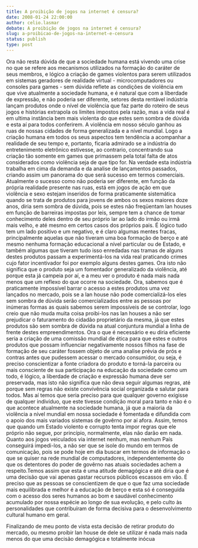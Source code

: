 ```yaml
---
title: A proibição de jogos na internet é censura?
date: 2008-01-24 22:00:00
author: celio.lasmar
debate: A proibição de jogos na internet é censura?
slug: a-proibicao-de-jogos-na-internet-e-censura
status: publish 
type: post
---
```


Ora não resta dúvida de que a sociedade humana está vivendo uma crise no que se refere aos mecanismos utilizados na formação do caráter de seus membros, e lógico a criação de games violentos para serem utilizados em sistemas geradores de realidade virtual - microcomputadores ou consoles para games - sem dúvida reflete as condições de violência em que vive atualmente a sociedade humana, e é natural que com a liberdade de expressão, e não poderia ser diferente, setores desta rentável indústria lançam produtos onde o nível de violência que faz parte do roteiro de seus jogos e histórias extrapola os limites impostos pela razão, mas a vida real é em ultima instância bem mais violenta do que estes sem sombra de dúvida e esta aí para todos conferirem. A violência em nosso século ganhou as ruas de nossas cidades de forma generalizada e a nível mundial. Logo a criação humana em todos os seus aspectos tem tendência a acompanhar a realidade de seu tempo e, portanto, ficaria admirado se a indústria do entretenimento eletrônico estivesse, ao contrario, concentrando sua criação tão somente em games que primassem pela total falta de atos considerados como violência seja de que tipo for. Na verdade esta indústria trabalha em cima da demanda e da analise de lançamentos passados, criando assim um panorama do que será sucesso em termos comerciais. Atualmente o sucesso como não poderia ser diferente, em função da própria realidade presente nas ruas, está em jogos de ação em que violência e sexo estejam inseridos de forma praticamente sistemática quando se trata de produtos para jovens de ambos os sexos maiores doze anos, diria sem sombra de dúvida, pois se estes não freqüentam lan houses em função de barreiras impostas por leis, sempre tem a chance de tomar conhecimento deles dentro de seu próprio lar ao lado do irmão ou irmã mais velho, e até mesmo em certos casos dos próprios pais. É lógico tudo tem um lado positivo e um negativo, e é claro algumas mentes fracas, principalmente aquelas que não tiveram uma boa formação de berço e até mesmo nenhuma formação educacional a nível particular ou de Estado, e também algumas que tiveram tudo isso enredadas nas tramas de alguns destes produtos passam a experimentá-los na vida real praticando crimes cujo fator incentivador foi por exemplo alguns destes games. Ora isto não significa que o produto seja um fomentador generalizado da violência, até porque esta já campeia por aí, e a meu ver o produto é nada mais nada menos que um reflexo do que ocorre na sociedade. Ora, sabemos que é praticamente impossível barrar o acesso a estes produtos uma vez lançados no mercado, pois se a lan house não pode comercializá-los eles sem sombra de dúvida serão comercializados entre as pessoas por inúmeras formas as quais sabemos serem impossíveis de se controlar, logo creio que não muda muita coisa proibi-los nas lan houses a não ser prejudicar o faturamento do cidadão proprietário da mesma, já que estes produtos são sem sombra de dúvida na atual conjuntura mundial a linha de frente destes empreendimentos. Ora o que é necessário e eu diria eficiente seria a criação de uma comissão mundial de ética para que estes e outros produtos que possam influenciar negativamente nossos filhos na fase de formação de seu caráter fossem objeto de uma analise prévia de prós e contras antes que pudessem acessar o mercado consumidor, ou seja, é preciso conscientizar a fonte criadora do produto e torná-la parceira ou mais consciente de sua participação na educação da sociedade como um todo, é lógico, a liberdade de criação e expressão humana deve ser preservada, mas isto não significa que não deva seguir algumas regras, até porque sem regras não existe convivência social organizada e salutar para todos. Mas aí temos que seria preciso para que qualquer governo exigisse de qualquer indivíduo, que este tivesse condição moral para tanto e não é o que acontece atualmente na sociedade humana, já que a maioria da violência a nível mundial em nossa sociedade é fomentada e difundida com o apoio dos mais variados sistemas de govêrno por aí afora. Assim, temos que quando um Estado violento e corrupto tenta impor regras que ele próprio não segue, por princípio, normalmente, elas não darão em nada. Quanto aos jogos veiculados via internet nenhum, mas nenhum País conseguirá impedi-los, a não ser que se isole do mundo em termos de comunicação, pois se pode hoje em dia buscar em termos de informação o que se quiser na rede mundial de computadores, independentemente do que os detentores do poder de govêrno nas atuais sociedades achem a respeito.Temos assim que esta é uma atitude demagógica e até diria que é uma decisão que vai apenas gastar recursos públicos escassos em vão. É preciso que as pessoas se conscientizem de que o que faz uma sociedade mais equilibrada e melhor é a educação de berço e esta só é conseguida com o acesso dos seres humanos ao bom e saudável conhecimento acumulado por nossa espécie ao longo de sua evolução, e pelo culto às personalidades que contribuíram de forma decisiva para o desenvolvimento cultural humano em geral.  

Finalizando de meu ponto de vista esta decisão de retirar produto do mercado, ou mesmo proibir lan house de dele se utilizar é nada mais nada menos do que uma decisão demagógica e totalmente inócua

